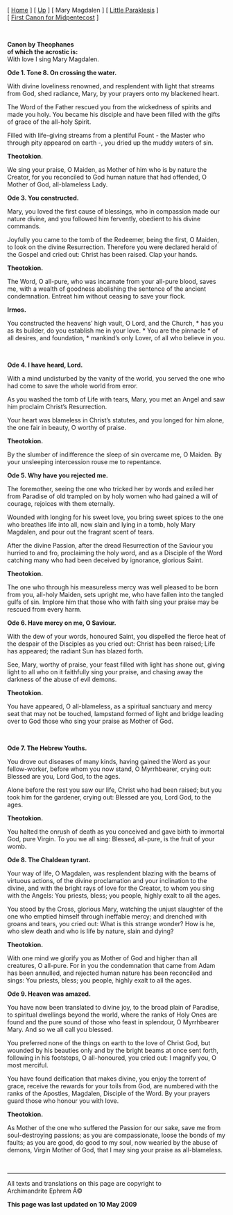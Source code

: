 \[ [Home](index.md) \] \[ [Up](theophan.md) \] \[ Mary Magdalen \]
\[ [Little Paraklesis](lparacan.md) \]
\[ [First Canon for Midpentecost](MidPenCan1.md) \]

 

**Canon by Theophanes\
of which the acrostic is:**\
With love I sing Mary Magdalen.

**Ode 1. Tone 8. On crossing the water.**

With divine loveliness renowned, and resplendent with light that streams
from God, shed radiance, Mary, by your prayers onto my blackened heart.

The Word of the Father rescued you from the wickedness of spirits and
made you holy. You became his disciple and have been filled with the
gifts of grace of the all-holy Spirit.

Filled with life-giving streams from a plentiful Fount - the Master who
through pity appeared on earth -, you dried up the muddy waters of sin.

**Theotokion**.

We sing your praise, O Maiden, as Mother of him who is by nature the
Creator, for you reconciled to God human nature that had offended, O
Mother of God, all-blameless Lady.

**Ode 3. You constructed.**

Mary, you loved the first cause of blessings, who in compassion made our
nature divine, and you followed him fervently, obedient to his divine
commands.

Joyfully you came to the tomb of the Redeemer, being the first, O
Maiden, to look on the divine Resurrection. Therefore you were declared
herald of the Gospel and cried out: Christ has been raised. Clap your
hands.

**Theotokion.**

The Word, O all-pure, who was incarnate from your all-pure blood, saves
me, with a wealth of goodness abolishing the sentence of the ancient
condemnation. Entreat him without ceasing to save your flock.

**Irmos.**

You constructed the heavens’ high vault, O Lord, and the Church, \* has
you as its builder, do you establish me in your love. \* You are the
pinnacle \* of all desires, and foundation, \* mankind’s only Lover, of
all who believe in you.

 

**Ode 4. I have heard, Lord.**

With a mind undisturbed by the vanity of the world, you served the one
who had come to save the whole world from error.

As you washed the tomb of Life with tears, Mary, you met an Angel and
saw him proclaim Christ’s Resurrection.

Your heart was blameless in Christ’s statutes, and you longed for him
alone, the one fair in beauty, O worthy of praise.

**Theotokion.**

By the slumber of indifference the sleep of sin overcame me, O Maiden.
By your unsleeping intercession rouse me to repentance.

**Ode 5. Why have you rejected me.**

The foremother, seeing the one who tricked her by words and exiled her
from Paradise of old trampled on by holy women who had gained a will of
courage, rejoices with them eternally.

Wounded with longing for his sweet love, you bring sweet spices to the
one who breathes life into all, now slain and lying in a tomb, holy Mary
Magdalen, and pour out the fragrant scent of tears.

After the divine Passion, after the dread Resurrection of the Saviour
you hurried to and fro, proclaiming the holy word, and as a Disciple of
the Word catching many who had been deceived by ignorance, glorious
Saint.

**Theotokion.**

The one who through his measureless mercy was well pleased to be born
from you, all-holy Maiden, sets upright me, who have fallen into the
tangled gulfs of sin. Implore him that those who with faith sing your
praise may be rescued from every harm.

**Ode 6. Have mercy on me, O Saviour.**

With the dew of your words, honoured Saint, you dispelled the fierce
heat of the despair of the Disciples as you cried out: Christ has been
raised; Life has appeared; the radiant Sun has blazed forth.

See, Mary, worthy of praise, your feast filled with light has shone out,
giving light to all who on it faithfully sing your praise, and chasing
away the darkness of the abuse of evil demons.

**Theotokion.**

You have appeared, O all-blameless, as a spiritual sanctuary and mercy
seat that may not be touched, lampstand formed of light and bridge
leading over to God those who sing your praise as Mother of God.

 

**Ode 7. The Hebrew Youths.**

You drove out diseases of many kinds, having gained the Word as your
fellow-worker, before whom you now stand, O Myrrhbearer, crying out:
Blessed are you, Lord God, to the ages.

Alone before the rest you saw our life, Christ who had been raised; but
you took him for the gardener, crying out: Blessed are you, Lord God, to
the ages.

**Theotokion.**

You halted the onrush of death as you conceived and gave birth to
immortal God, pure Virgin. To you we all sing: Blessed, all-pure, is the
fruit of your womb.

**Ode 8. The Chaldean tyrant.**

Your way of life, O Magdalen, was resplendent blazing with the beams of
virtuous actions, of the divine proclamation and your inclination to the
divine, and with the bright rays of love for the Creator, to whom you
sing with the Angels: You priests, bless; you people, highly exalt to
all the ages.

You stood by the Cross, glorious Mary, watching the unjust slaughter of
the one who emptied himself through ineffable mercy; and drenched with
groans and tears, you cried out: What is this strange wonder? How is he,
who slew death and who is life by nature, slain and dying?

**Theotokion.**

With one mind we glorify you as Mother of God and higher than all
creatures, O all-pure. For in you the condemnation that came from Adam
has been annulled, and rejected human nature has been reconciled and
sings: You priests, bless; you people, highly exalt to all the ages.

**Ode 9. Heaven was amazed.**

You have now been translated to divine joy, to the broad plain of
Paradise, to spiritual dwellings beyond the world, where the ranks of
Holy Ones are found and the pure sound of those who feast in splendour,
O Myrrhbearer Mary. And so we all call you blessed.

You preferred none of the things on earth to the love of Christ God, but
wounded by his beauties only and by the bright beams at once sent forth,
following in his footsteps, O all-honoured, you cried out: I magnify
you, O most merciful.

You have found deification that makes divine, you enjoy the torrent of
grace, receive the rewards for your toils from God, are numbered with
the ranks of the Apostles, Magdalen, Disciple of the Word. By your
prayers guard those who honour you with love.

**Theotokion.**

As Mother of the one who suffered the Passion for our sake, save me from
soul-destroying passions; as you are compassionate, loose the bonds of
my faults; as you are good, do good to my soul, now wearied by the abuse
of demons, Virgin Mother of God, that I may sing your praise as
all-blameless.

 

------------------------------------------------------------------------

All texts and translations on this page are copyright to\
Archimandrite Ephrem Â©

**This page was last updated on 10 May 2009**
